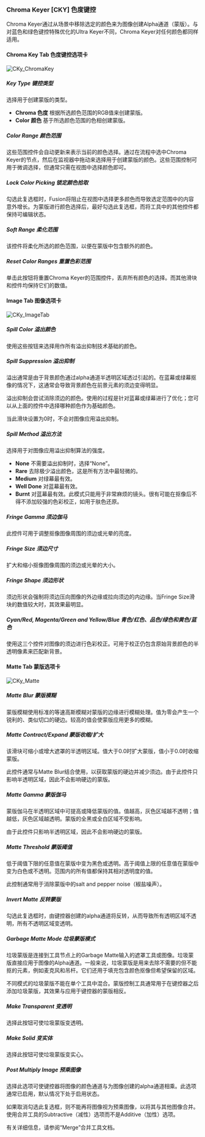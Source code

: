 ### Chroma Keyer [CKY] 色度键控

Chroma Keyer通过从场景中移除选定的颜色来为图像创建Alpha通道（蒙版）。与对蓝色和绿色键控特殊优化的Ultra Keyer不同，Chroma Keyer对任何颜色都同样适用。

#### Chroma Key Tab 色度键控选项卡

![CKy_ChromaKey](images/CKy_ChromaKey.png)

##### Key Type 键控类型

选择用于创建蒙版的类型。

- **Chroma 色度**
  根据所选颜色范围的RGB值来创建蒙版。
- **Color 颜色**
  基于所选颜色范围的色相创建蒙版。

#####  Color Range 颜色范围

这些范围控件会自动更新来表示当前的颜色选择。通过在流程中选中Chroma Keyer的节点，然后在监视器中拖动来选择用于创建蒙版的颜色。这些范围控制可用于微调选择，但通常只需在视图中选择颜色即可。

##### Lock Color Picking 锁定颜色拾取

勾选此复选框时，Fusion将阻止在视图中选择更多颜色而导致选定范围中的内容意外增长。为蒙版进行颜色选择后，最好勾选此复选框，而将工具中的其他控件都保持可编辑状态。

#####  Soft Range 柔化范围

该控件将柔化所选的颜色范围，以便在蒙版中包含额外的颜色。

#####  Reset Color Ranges 重置色彩范围

单击此按钮将重置Chroma Keyer的范围控件，丢弃所有颜色的选择。而其他滑块和控件均保持它们的数值。

#### Image Tab 图像选项卡

![CKy_ImageTab](images/CKy_ImageTab.png)

##### Spill Color 溢出颜色

使用这些按钮来选择用作所有溢出抑制技术基础的颜色。

##### Spill Suppression 溢出抑制

溢出通常是由于背景颜色通过alpha通道半透明区域透过引起的。在蓝幕或绿幕抠像的情况下，这通常会导致背景颜色在前景元素的须边变得明显。

溢出抑制会尝试消除须边的颜色。使用的过程是针对蓝幕或绿幕进行了优化；您可以从上面的控件中选择哪种颜色作为基础颜色。

当此滑块设置为0时，不会对图像应用溢出抑制。

##### Spill Method 溢出方法

选择用于对图像应用溢出抑制算法的强度。

- **None**
  不需要溢出抑制时，选择“None”。
- **Rare**
  去除极少溢出颜色，这是所有方法中最轻微的。
- **Medium**
  对绿幕最有效。
- **Well Done**
  对蓝幕最有效。
- **Burnt**
  对蓝幕最有效。此模式只能用于非常麻烦的镜头。很有可能在抠像后不得不添加较强的色彩校正，如用于肤色还原。

##### Fringe Gamma 须边伽马

此控件可用于调整抠像图像周围的须边或光晕的亮度。

##### Fringe Size 须边尺寸

扩大和缩小抠像图像周围的须边或光晕的大小。

##### Fringe Shape 须边形状

须边形状会强制将须边压向图像的外边缘或拉向须边的内边缘。当Fringe Size滑块的数值较大时，其效果最明显。

##### Cyan/Red, Magenta/Green and Yellow/Blue 青色/红色、品色/绿色和黄色/蓝色

使用这三个控件对图像的须边进行色彩校正。可用于校正仍包含原始背景颜色的半透明像素来匹配新背景。

#### Matte Tab 蒙版选项卡

![CKy_Matte](images/CKy_MatteTab.png)

##### Matte Blur 蒙版模糊

蒙版模糊使用标准的等速高斯模糊对蒙版的边缘进行模糊处理。值为零会产生一个锐利的、类似切口的硬边。较高的值会使蒙版应用更多的模糊。

##### Matte Contract/Expand 蒙版收缩/扩大

该滑块可缩小或增大遮罩的半透明区域。值大于0.0时扩大蒙版，值小于0.0时收缩蒙版。

此控件通常与Matte Blur结合使用，以获取蒙版的硬边并减少须边。由于此控件只影响半透明区域，因此不会影响硬边的蒙版。

##### Matte Gamma 蒙版伽马

蒙版伽马在半透明区域中可提高或降低蒙版的值。值越高，灰色区域越不透明；值越低，灰色区域越透明。蒙版的全黑或全白区域不受影响。

由于此控件只影响半透明区域，因此不会影响硬边的蒙版。

##### Matte Threshold 蒙版阈值

低于阈值下限的任意值在蒙版中变为黑色或透明。高于阈值上限的任意值在蒙版中变为白色或不透明。范围内的所有值都保持其相对透明度的值。

此控制通常用于消除蒙版中的salt and pepper noise（椒盐噪声）。

##### Invert Matte 反转蒙版

勾选此复选框时，由键控器创建的alpha通道将反转，从而导致所有透明区域不透明，所有不透明区域变透明。

##### Garbage Matte Mode 垃圾蒙版模式

垃圾蒙版是连接到工具节点上的Garbage Matte输入的遮罩工具或图像。垃圾蒙版直接应用于图像的Alpha通道。一般来说，垃圾蒙版是用来去除不需要的但不能抠的元素，例如麦克风和吊杆。它们还用于填充包含颜色抠像但希望保留的区域。

不同模式的垃圾蒙版不能在单个工具中混合。蒙版控制工具通常用于在键控器之后添加垃圾蒙版，其效果与应用于键控器的蒙版相反。

##### Make Transparent 变透明

选择此按钮可使垃圾蒙版变透明。

##### Make Solid 变实体

选择此按钮可使垃圾蒙版变实心。

##### Post Multiply Image 预乘图像

选择此选项可使键控器将图像的颜色通道与为图像创建的alpha通道相乘。此选项通常已启用，默认情况下处于启用状态。

如果取消勾选此复选框，则不能再将图像视为预乘图像，以将其与其他图像合并。使用合并工具的Subtractive（减性）选项而不是Additive（加性）选项。

有关详细信息，请参阅“Merge”合并工具文档。

